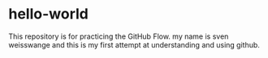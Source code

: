 # hello-world
This repository is for practicing the GitHub Flow.
my name is sven weisswange and this is my first attempt at understanding and using github.
